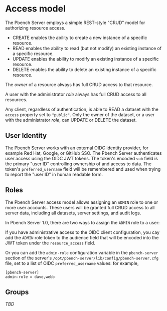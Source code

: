 # Access model

The Pbench Server employs a simple REST-style "CRUD" model for authorizing
resource access.

* CREATE enables the ability to create a new instance of a specific resource.
* READ enables the ability to read (but not modify) an existing instance of a
specific resource.
* UPDATE enables the ability to modify an existing instance of a specific resource.
* DELETE enables the ability to delete an existing instance of a specific resource.

The *owner* of a resource always has full CRUD access to that resource.

A user with the administrator *role* always has full CRUD access to all resources.

Any client, regardless of authentication, is able to READ a dataset with the
`access` property set to `"public"`. Only the owner of the dataset, or a user with
the administrator *role*, can UPDATE or DELETE the dataset.

## User Identity

The Pbench Server works with an external OIDC identity provider, for example
Red Hat, Google, or GitHub SSO. The Pbench Server authenticates user access using
the OIDC JWT tokens. The token's encoded `sub` field is the primary "user ID"
controlling ownership of and access to data. The token's `preferred_username`
field will be remembered and used when trying to report the "user ID" in human
readable form.

## Roles

The Pbench Server access model allows assigning an `ADMIN` role to one or more
user accounts. These users will be granted full CRUD access to all server data,
including all datasets, server settings, and audit logs.

In Pbench Server 1.0, there are two ways to assign the `ADMIN` role to a user:

If you have administrative access to the OIDC client configuration, you cay add
the `ADMIN` role token to the audience field that will be encoded into the JWT
token under the `resource_access` field.

Or you can add the `admin-role` configuration variable in the `pbench-server`
section of the server's `/opt/pbench-server/lib/config/pbench-server.cfg` file,
set to a list of OIDC `preferred_username` values: for example,

```
[pbench-server]
admin-role = dave,webb
```

## Groups

_TBD_
